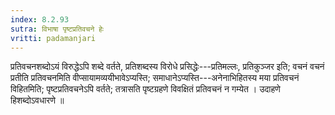 ```yaml
---
index: 8.2.93
sutra: विभाषा पृष्टप्रतिवचने हेः
vritti: padamanjari
---
```


 प्रतिवचनशब्दोऽयं विरुद्धेऽपि शब्दे वर्तते, प्रतिशब्दस्य विरोधे प्रसिद्धेः---प्रतिमल्लः, प्रतिकुञ्जर इति; वचनं वचनं प्रतीति प्रतिवचनमिति वीप्सायामव्ययीभावेऽप्यस्ति; समाधानेऽप्यस्ति---अनेनाभिहितस्य मया प्रतिवचनं विहितमिति; पृष्टप्रतिवचनेऽपि वर्तते; तत्रासति पृष्टग्रहणे विवक्षितं प्रतिवचनं न गम्येत । उदाहणे हिशब्दोऽवधारणे ॥